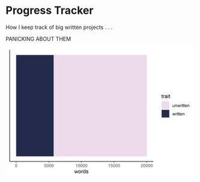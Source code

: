 # Progress Tracker


How I keep track of big written projects . . . 


PANICKING ABOUT THEM

![](output.png)